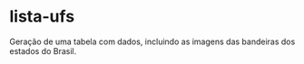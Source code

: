 # lista-ufs
Geração de uma tabela com dados, incluindo as imagens das bandeiras dos estados do Brasil.
